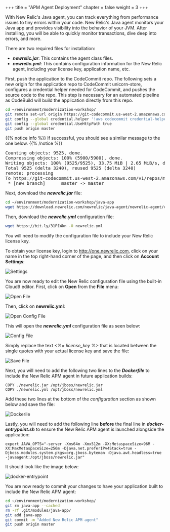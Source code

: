 +++
title = "APM Agent Deployment"
chapter = false
weight = 3
+++

With New Relic's Java agent, you can track everything from performance issues to tiny errors within your code. New Relic's Java agent monitors your Java app and provides visibility into the behavior of your JVM. After installing, you will be able to quickly monitor transactions, dive deep into errors, and more.

There are two required files for installation:

<ul>
 <li><b><i>newrelic.jar</i></b>: This contains the agent class files.</li>
 <li><b><i>newrelic.yml</i></b>: This contains configuration information for the New Relic agent, including your license key, application name, etc.
</ul>

First, push the application to the CodeCommit repo.  The following sets a new origin for the application repo to CodeCommit unicorn-store, configures a credential helper needed for CodeCommit, and pushes the source code to the repo.  This step is necessary for an automated pipeline as CodeBuild will build the application directly from this repo.

```bash
cd ~/environment/modernization-workshop/
git remote set-url origin https://git-codecommit.us-west-2.amazonaws.com/v1/repos/modernization-workshop
git config --global credential.helper '!aws codecommit credential-helper $@'
git config --global credential.UseHttpPath true
git push origin master
```

{{% notice info %}}
If successful, you should see a similar message to the one below.
{{% /notice %}}

<pre>
Counting objects: 9525, done.
Compressing objects: 100% (5900/5900), done.
Writing objects: 100% (9525/9525), 33.75 MiB | 2.65 MiB/s, done.
Total 9525 (delta 3240), reused 9525 (delta 3240)
remote: processing 
To https://git-codecommit.us-west-2.amazonaws.com/v1/repos/modernization-workshop
 * [new branch]      master -> master
</pre>

Next, download the <b><i>newrelic.jar</i></b> file:

```bash
cd ~/environment/modernization-workshop/java-app
wget https://download.newrelic.com/newrelic/java-agent/newrelic-agent/current/newrelic.jar
```

Then, download the <b><i>newrelic.yml</i></b> configuration file:

```bash
wget https://bit.ly/31P1Wkn -O newrelic.yml
```

You will need to modify the configuration file to include your New Relic license key.  

To obtain your license key, login to http://one.newrelic.com, click on your name in the top right-hand corner of the page, and then click on <b>Account Settings</b>:

![Settings](/images/newrelic-login.png)

You are now ready to edit the New Relic configuration file using the built-in Cloud9 editor. First, click on <b>Open</b> from the <b>File</b> menu:

![Open File](/images/cloud9-open-file.png)

Then, click on <b>newrelic.yml</b>:

![Open Config File](/images/cloud9-open-newrelic-config.png)

This will open the <b><i>newrelic.yml</i></b> configuration file as seen below:

![Config File](/images/cloud9-newrelic-config.png)

Simply replace the text <i><%= license_key %></i> that is located between the single quotes with your actual license key and save the file:

![Save File](/images/cloud9-save-file.png)

Next, you will need to add the following two lines to the <b><i>Dockerfile</i></b> to include the New Relic APM agent in future application builds:

```text
COPY ./newrelic.jar /opt/jboss/newrelic.jar
COPY ./newrelic.yml /opt/jboss/newrelic.yml
```

Add these two lines at the bottom of the <i>configuration</i> section as shown below and save the file:

![Dockerile](/images/cloud9-dockerfile.png)

Lastly, you will need to add the following line <b>before</b> the final line in <b><i>docker-entrypoint.sh</i></b> to ensure the New Relic APM agent is launched alongside the application:

```text
export JAVA_OPTS="-server -Xms64m -Xmx512m -XX:MetaspaceSize=96M -XX:MaxMetaspaceSize=256m -Djava.net.preferIPv4Stack=true -Djboss.modules.system.pkgs=org.jboss.byteman -Djava.awt.headless=true -javaagent:/opt/jboss/newrelic.jar"
```

It should look like the image below:

![docker-entrypoint](/images/cloud9-docker-entrypoint.png)

You are now ready to commit your changes to have your application built to include the New Relic APM agent:

```bash
cd ~/environment/modernization-workshop/
git rm java-app --cached
rm -rf .git/modules/java-app/
git add java-app
git commit -m "Added New Relic APM agent"
git push origin master
```
